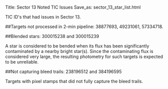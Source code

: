 Title: Sector 13 Noted TIC Issues
Save_as: sector_13_star_list.html


TIC ID's that had issues in Sector 13.

##Targets not processed in 2-min pipeline:
38877693, 49231061, 57334718.

##Blended stars:
300015238 and 300015239


A star is considered to be bended when its flux has been significantly contaminated by a nearby bright star(s). Since the contaminating flux is considered very large, the resulting photometry for such targets is expected to be unreliable.


##Not capturing bleed trails:
238196512 and 384196595

Targets with pixel stamps that did not fully capture the bleed trails.